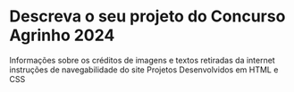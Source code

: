 # Descreva o seu projeto do Concurso Agrinho 2024
Informações sobre os créditos de imagens e textos retiradas da internet
instruções de navegabilidade do site
Projetos Desenvolvidos em HTML e CSS




